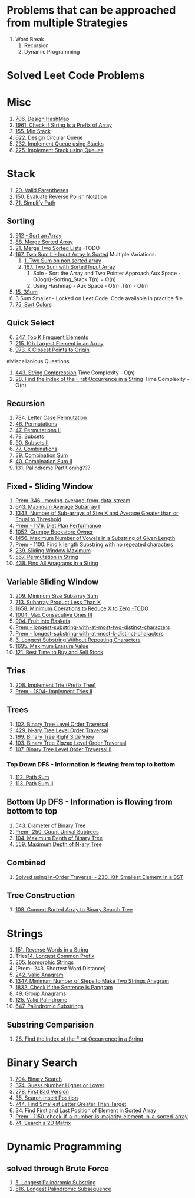 # Problems that can be approached from multiple Strategies

1. Word Break 
    1. Recursion
    2. Dynamic Programming



# Solved Leet Code Problems

# Misc
1. [706. Design HashMap](https://leetcode.com/problems/design-hashmap/)
2. [1961. Check If String Is a Prefix of Array](https://leetcode.com/problems/check-if-string-is-a-prefix-of-array/)
3. [155. Min Stack](https://leetcode.com/problems/min-stack/)
4. [622. Design Circular Queue](https://leetcode.com/problems/design-circular-queue/)
5. [232. Implement Queue using Stacks](https://leetcode.com/problems/implement-queue-using-stacks/)
6. [225. Implement Stack using Queues](https://leetcode.com/problems/implement-stack-using-queues/)

# Stack
1. [20. Valid Parentheses](https://leetcode.com/problems/valid-parentheses/)
2. [150. Evaluate Reverse Polish Notation](https://leetcode.com/problems/evaluate-reverse-polish-notation/)
3. [71. Simplify Path](https://leetcode.com/problems/simplify-path/)

## Sorting 
1. [912 - Sort an Array](https://leetcode.com/problems/sort-an-array/)
2. [88. Merge Sorted Array](https://leetcode.com/problems/merge-sorted-array/)
3. [21. Merge Two Sorted Lists](https://leetcode.com/problems/merge-two-sorted-lists/) -TODO
4. [167. Two Sum II - Input Array Is Sorted](https://leetcode.com/problems/two-sum-ii-input-array-is-sorted/)
    Multiple Variations:
    1. [1. Two Sum on non sorted array](https://leetcode.com/problems/two-sum/)
    2. [167. Two Sum with Sorted Input Array](https://leetcode.com/problems/two-sum-ii-input-array-is-sorted/)  
        1. Soln - Sort the Array and Two Pointer Approach
         Aux Space - O(logn)-Sorting_Stack  T(n) = O(n)
        2.  Using Hashmap - Aux Space - O(n) ,T(n)  - O(n)
5. [15. 3Sum](https://leetcode.com/problems/3sum/)
6. 3 Sum Smaller - Locked on Leet Code. Code available in practice file.
5. [75. Sort Colors](https://leetcode.com/problems/sort-colors/)
## Quick Select 
6. [347. Top K Frequent Elements](https://leetcode.com/problems/top-k-frequent-elements/)
7. [215. Kth Largest Element in an Array](https://leetcode.com/problems/kth-largest-element-in-an-array/)
8. [973. K Closest Points to Origin](https://leetcode.com/problems/k-closest-points-to-origin/)





#Miscellanious Questions
1. [443. String Compression](https://leetcode.com/problems/string-compression/)
Time Complexity - O(n)
2. [28. Find the Index of the First Occurrence in a String](https://leetcode.com/problems/find-the-index-of-the-first-occurrence-in-a-string/)
Time Complexity - O(n)


## Recursion 
1. [784. Letter Case Permutation](https://leetcode.com/problems/letter-case-permutation/)
2. [46. Permutations](https://leetcode.com/problems/permutations/)
3. [47. Permutations II](https://leetcode.com/problems/permutations-ii/)
4. [78. Subsets](https://leetcode.com/problems/subsets/)
5. [90. Subsets II](https://leetcode.com/problems/subsets-ii/)
6. [77. Combinations](https://leetcode.com/problems/combinations/)
7. [39. Combination Sum](https://leetcode.com/problems/combination-sum/)
8. [40. Combination Sum II](https://leetcode.com/problems/combination-sum-ii/)
9. [131. Palindrome Partitioning](https://leetcode.com/problems/palindrome-partitioning/)???


## Fixed - Sliding Window
1. [Prem-346 . moving-average-from-data-stream](https://leetcode.com/problems/moving-average-from-data-stream/)
2. [643. Maximum Average Subarray I](https://leetcode.com/problems/maximum-average-subarray-i/)
3. [1343. Number of Sub-arrays of Size K and Average Greater than or Equal to Threshold](https://leetcode.com/problems/number-of-sub-arrays-of-size-k-and-average-greater-than-or-equal-to-threshold/)
4. [Prem - 1176. Diet Plan Performance](https://leetcode.com/problems/diet-plan-performance/)
5. [1052. Grumpy Bookstore Owner](https://leetcode.com/problems/grumpy-bookstore-owner/)
6. [1456. Maximum Number of Vowels in a Substring of Given Length](https://leetcode.com/problems/maximum-number-of-vowels-in-a-substring-of-given-length/)
7. [Prem - 1100. Find k length Substring with no repeated characters](https://leetcode.com/problems/find-k-length-substrings-with-no-repeated-characters/)
8. [239. Sliding Window Maximum](https://leetcode.com/problems/sliding-window-maximum/)
9. [567. Permutation in String](https://leetcode.com/problems/permutation-in-string/)
10. [438. Find All Anagrams in a String](https://leetcode.com/problems/permutation-in-string/)

## Variable Sliding Window

1. [209. Minimum Size Subarray Sum](https://leetcode.com/problems/minimum-size-subarray-sum/)
2. [713. Subarray Product Less Than K](https://leetcode.com/problems/subarray-product-less-than-k/)
3. [1658. Minimum Operations to Reduce X to Zero  -TODO](https://leetcode.com/problems/minimum-operations-to-reduce-x-to-zero/)
4. [1004. Max Consecutive Ones III](https://leetcode.com/problems/max-consecutive-ones-iii/)
5. [904. Fruit Into Baskets](https://leetcode.com/problems/fruit-into-baskets/)
6. [Prem - longest-substring-with-at-most-two-distinct-characters](https://leetcode.com/problems/longest-substring-with-at-most-two-distinct-characters/)
7. [Prem - longest-substring-with-at-most-k-distinct-characters](https://leetcode.com/problems/longest-substring-with-at-most-k-distinct-characters/)
8. [3. Longest Substring Without Repeating Characters](https://leetcode.com/problems/longest-substring-without-repeating-characters/)
9. [1695. Maximum Erasure Value](https://leetcode.com/problems/maximum-erasure-value/)
10. [121. Best Time to Buy and Sell Stock](https://leetcode.com/problems/best-time-to-buy-and-sell-stock/)

## Tries

1. [208. Implement Trie (Prefix Tree)](https://leetcode.com/problems/implement-trie-prefix-tree/)
2. [Prem - 1804- Implement Tries II]()


## Trees

1. [102. Binary Tree Level Order Traversal](https://leetcode.com/problems/binary-tree-level-order-traversal/)
2. [429. N-ary Tree Level Order Traversal](https://leetcode.com/problems/n-ary-tree-level-order-traversal/)
3. [199. Binary Tree Right Side View](https://leetcode.com/problems/binary-tree-right-side-view/)
4. [103. Binary Tree Zigzag Level Order Traversal](https://leetcode.com/problems/binary-tree-zigzag-level-order-traversal/)
5. [107. Binary Tree Level Order Traversal II](https://leetcode.com/problems/binary-tree-level-order-traversal-ii/)

### Top Down DFS - Information is flowing from top to bottom
1. [112. Path Sum](https://leetcode.com/problems/path-sum/)
2. [113. Path Sum II](https://leetcode.com/problems/path-sum-ii/)

## Bottom Up DFS - Information is flowing from bottom to top
1. [543. Diameter of Binary Tree](https://leetcode.com/problems/diameter-of-binary-tree/)
2. [Prem- 250. Count Unival Subtrees](https://leetcode.com/problems/count-univalue-subtrees/)
3. [104. Maximum Depth of Binary Tree](https://leetcode.com/problems/maximum-depth-of-binary-tree/)
4. [559. Maximum Depth of N-ary Tree](https://leetcode.com/problems/maximum-depth-of-n-ary-tree/)

## Combined
1. [Solved using In-Order Traversal - 230. Kth Smallest Element in a BST](https://leetcode.com/problems/kth-smallest-element-in-a-bst/)

## Tree Construction
1. [108. Convert Sorted Array to Binary Search Tree](https://leetcode.com/problems/convert-sorted-array-to-binary-search-tree/)


# Strings

1. [151. Reverse Words in a String](https://leetcode.com/problems/reverse-words-in-a-string/)
2. Tries[14. Longest Common Prefix](https://leetcode.com/problems/longest-common-prefix/)
3. [205. Isomorphic Strings](https://leetcode.com/problems/isomorphic-strings/)
4. [Prem- 243. Shortest Word Distance]
5. [242. Valid Anagram](https://leetcode.com/problems/valid-anagram/)
6. [1347. Minimum Number of Steps to Make Two Strings Anagram](https://leetcode.com/problems/minimum-number-of-steps-to-make-two-strings-anagram/)
7. [1832. Check if the Sentence Is Pangram](https://leetcode.com/problems/check-if-the-sentence-is-pangram/)
8. [49. Group Anagrams](https://leetcode.com/problems/group-anagrams/)
9. [125. Valid Palindrome](https://leetcode.com/problems/valid-palindrome/)
10. [647. Palindromic Substrings](https://leetcode.com/problems/palindromic-substrings/)

## Substring Comparision
1. [28. Find the Index of the First Occurrence in a String](https://leetcode.com/problems/find-the-index-of-the-first-occurrence-in-a-string/)


# Binary Search

1. [704. Binary Search](https://leetcode.com/problems/binary-search/)
2. [374. Guess Number Higher or Lower](https://leetcode.com/problems/guess-number-higher-or-lower/)
3. [278. First Bad Version](https://leetcode.com/problems/first-bad-version/)
4. [35. Search Insert Position](https://leetcode.com/problems/search-insert-position/)
5. [744. Find Smallest Letter Greater Than Target](https://leetcode.com/problems/find-smallest-letter-greater-than-target/)
6. [34. Find First and Last Position of Element in Sorted Array](https://leetcode.com/problems/find-first-and-last-position-of-element-in-sorted-array/)
7. [Prem - 1150. check-if-a-number-is-majority-element-in-a-sorted-array](https://leetcode.com/problems/check-if-a-number-is-majority-element-in-a-sorted-array/)
8. [74. Search a 2D Matrix](https://leetcode.com/problems/search-a-2d-matrix/)


# Dynamic Programming

## solved through Brute Force

1. [5. Longest Palindromic Substring](https://leetcode.com/problems/longest-palindromic-substring/)
2. [516. Longest Palindromic Subsequence](https://leetcode.com/problems/longest-palindromic-subsequence/)